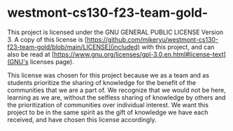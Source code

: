 # westmont-cs130-f23-team-gold-

This project is licensed under the GNU GENERAL PUBLIC LICENSE Version 3.
A copy of this license is 
[https://github.com/mikeryu/westmont-cs130-f23-team-gold/blob/main/LICENSE](included)
 with this project, and can also be read at
[https://www.gnu.org/licenses/gpl-3.0.en.html#license-text](GNU's licenses page).

This license was chosen for this project because we as a team and as students prioritize
the sharing of knowledge for the benefit of the communities that we are a part of.
We recognize that we would not be here, learning as we are, without the selfless sharing
of knowledge by others and the prioritization of communities over individual interest.
We want this project to be in the same spirit as the gift of knowledge we have each
received, and have chosen this license accordingly.

